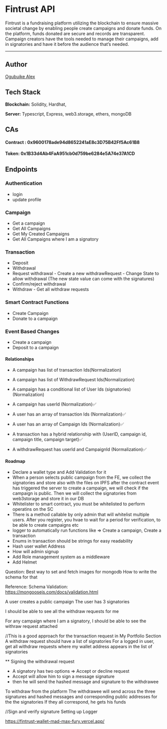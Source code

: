 # Fintrust API
Fintrust is a fundraising platform utilizing the blockchain to ensure massive societal change by enabling people create campaigns and donate funds. On the platform, funds donated are secure and records are transparent. Campaign creators have the tools needed to manage their campaigns, add in signatories and have it before the audience that’s needed.

_______________

## Author
[Ogubuike Alex](https://github.com/king-Alex-d-great)

## Tech Stack

**Blockchain:** Solidity, Hardhat, 

**Server:** Typescript, Express, web3.storage, ethers, mongoDB

## CAs

#### Contract : 0x9600178ade94d8652241aE8c3D75B42Ff5Ac61B8
#### Token: 0x1B33d4Ab4FaA951cb0d759be6284e5A74e37A1CD

## Endpoints

### Authentication

- login
- update profile

### Campaign

- Get a campaign
- Get All Campaigns
- Get My Created Campaigns
- Get All Campaigns where I am a signatory

### Transaction

- Deposit
- Withdrawal
- Request withdrawal - Create a new withdrawRequest - Change State to allow withdrawal (The new state value can come with the signatures)
- Confirm/reject withdrawal
- Withdraw - Get all withdraw requests

### Smart Contract Functions

- Create Campaign
- Donate to a campaign

### Event Based Changes

- Create a campaign
- Deposit to a campaign

#### Relationships

- A campaign has list of transaction Ids(Normalization)
- A campaign has list of WithdrawRequest Ids(Normalization)
- A campaign has a conditional list of User Ids (signatories)(Normalization)
- A campaign has userId (Normalization)✅

- A user has an array of transaction Ids (Normalization)✅
- A user has an array of Campaign Ids (Normalization)✅

- A transaction has a hybrid relationship with (UserID, campaign id, campaign title, campaign target)✅
- A withdrawRequest has userId and CampaignId (Normalization)✅

#### Roadmap

- Declare a wallet type and Add Validation for it
- When a person selects public campaign from the FE, we collect the signatories and store also with the files on IPFS
  after the contract event has triggered the server to create a campaign, we will check if the campaign is public. Then we will collect the signatories from web3storage and store it in our DB
- Whitelister to smart contract, you must be whitelisted to perform operatins on the SC
- There is a method callable by only admin that will whitelist multiple users. After you register, you hvae to wait for a period for verification, to be able to create campaigns etc
- logger to automatically run functions like => Create a campaign, Create a transaction
- Enums in transaction should be strings for easy readability
- Hash user wallet Address
- How will admin signup
- Add Role management system as a middleware
- Add Helmet

Question:
Best way to set and fetch images for mongodb
How to write the schema for that

Reference:
Schema Validation: https://mongoosejs.com/docs/validation.html

A user creates a public campaign
The user has 3 signatories

I should be able to see all the withdraw requests for me

For any campaign where I am a signatory, I should be able to see the withraw request attached

//This is a good approach for the transaction request in My Portfolio Section
A withdraw request should have a list of signatories
For a logged in user, get all withdraw requests where my wallet address appears in the list of signatories

\*\* Signing the withdrawal request

- A signatory has two options => Accept or decline request
- Accept will allow him to sign a message signature
- then he will send the hashed message and signature to the withdrawee

To withdraw from the platform
The withdrawee will send across the three signatures and hashed messages and corresponding public addresses for the the signatories
If they all correspond, he gets his funds

//Sign and verify signature
Setting up Logger

https://fintrust-wallet-mad-max-fury.vercel.app/
